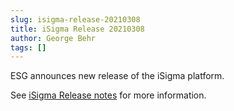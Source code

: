```yaml
---
slug: isigma-release-20210308
title: iSigma Release 20210308
author: George Behr
tags: []
---
```


ESG announces new release of the iSigma platform.

See [iSigma Release notes](/docs/isigma/isigma-release-notes) for more information.
